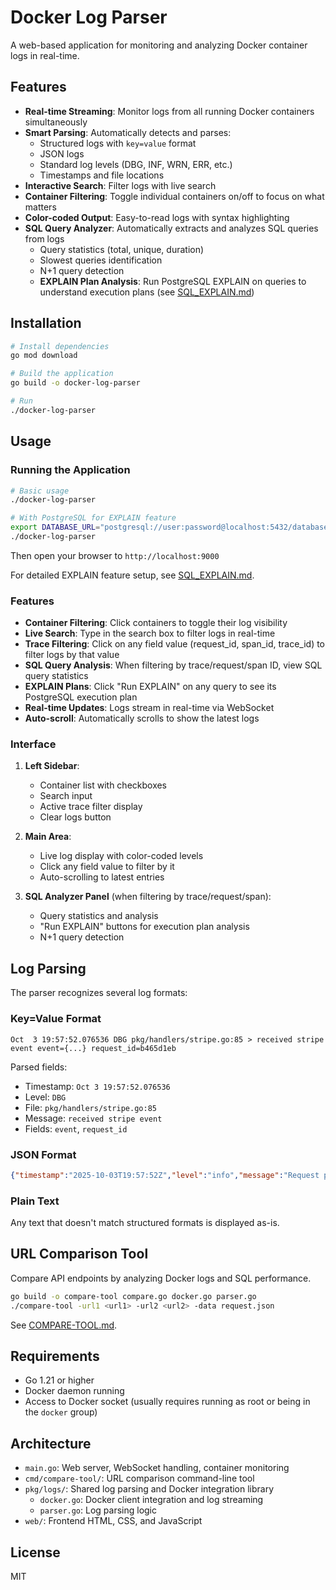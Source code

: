 # Docker Log Parser

A web-based application for monitoring and analyzing Docker container logs in real-time.

## Features

- **Real-time Streaming**: Monitor logs from all running Docker containers simultaneously
- **Smart Parsing**: Automatically detects and parses:
  - Structured logs with `key=value` format
  - JSON logs
  - Standard log levels (DBG, INF, WRN, ERR, etc.)
  - Timestamps and file locations
- **Interactive Search**: Filter logs with live search
- **Container Filtering**: Toggle individual containers on/off to focus on what matters
- **Color-coded Output**: Easy-to-read logs with syntax highlighting
- **SQL Query Analyzer**: Automatically extracts and analyzes SQL queries from logs
  - Query statistics (total, unique, duration)
  - Slowest queries identification
  - N+1 query detection
  - **EXPLAIN Plan Analysis**: Run PostgreSQL EXPLAIN on queries to understand execution plans (see [SQL_EXPLAIN.md](SQL_EXPLAIN.md))

## Installation

```bash
# Install dependencies
go mod download

# Build the application
go build -o docker-log-parser

# Run
./docker-log-parser
```

## Usage

### Running the Application

```bash
# Basic usage
./docker-log-parser

# With PostgreSQL for EXPLAIN feature
export DATABASE_URL="postgresql://user:password@localhost:5432/database"
./docker-log-parser
```

Then open your browser to `http://localhost:9000`

For detailed EXPLAIN feature setup, see [SQL_EXPLAIN.md](SQL_EXPLAIN.md).

### Features

- **Container Filtering**: Click containers to toggle their log visibility
- **Live Search**: Type in the search box to filter logs in real-time
- **Trace Filtering**: Click on any field value (request_id, span_id, trace_id) to filter logs by that value
- **SQL Query Analysis**: When filtering by trace/request/span ID, view SQL query statistics
- **EXPLAIN Plans**: Click "Run EXPLAIN" on any query to see its PostgreSQL execution plan
- **Real-time Updates**: Logs stream in real-time via WebSocket
- **Auto-scroll**: Automatically scrolls to show the latest logs

### Interface

1. **Left Sidebar**:
   - Container list with checkboxes
   - Search input
   - Active trace filter display
   - Clear logs button

2. **Main Area**: 
   - Live log display with color-coded levels
   - Click any field value to filter by it
   - Auto-scrolling to latest entries

3. **SQL Analyzer Panel** (when filtering by trace/request/span):
   - Query statistics and analysis
   - "Run EXPLAIN" buttons for execution plan analysis
   - N+1 query detection

## Log Parsing

The parser recognizes several log formats:

### Key=Value Format
```
Oct  3 19:57:52.076536 DBG pkg/handlers/stripe.go:85 > received stripe event event={...} request_id=b465d1eb
```

Parsed fields:
- Timestamp: `Oct 3 19:57:52.076536`
- Level: `DBG`
- File: `pkg/handlers/stripe.go:85`
- Message: `received stripe event`
- Fields: `event`, `request_id`

### JSON Format
```json
{"timestamp":"2025-10-03T19:57:52Z","level":"info","message":"Request processed"}
```

### Plain Text
Any text that doesn't match structured formats is displayed as-is.

## URL Comparison Tool

Compare API endpoints by analyzing Docker logs and SQL performance.

```bash
go build -o compare-tool compare.go docker.go parser.go
./compare-tool -url1 <url1> -url2 <url2> -data request.json
```

See [COMPARE-TOOL.md](COMPARE-TOOL.md).

## Requirements

- Go 1.21 or higher
- Docker daemon running
- Access to Docker socket (usually requires running as root or being in the `docker` group)

## Architecture

- `main.go`: Web server, WebSocket handling, container monitoring
- `cmd/compare-tool/`: URL comparison command-line tool
- `pkg/logs/`: Shared log parsing and Docker integration library
  - `docker.go`: Docker client integration and log streaming
  - `parser.go`: Log parsing logic
- `web/`: Frontend HTML, CSS, and JavaScript

## License

MIT

